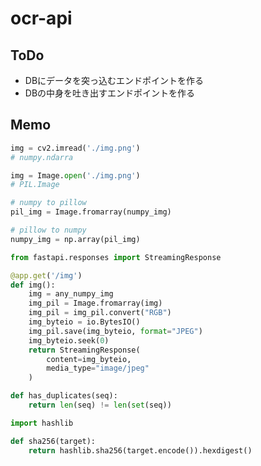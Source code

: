 # ocr-api

## ToDo

- DBにデータを突っ込むエンドポイントを作る
- DBの中身を吐き出すエンドポイントを作る

## Memo

```python
img = cv2.imread('./img.png')
# numpy.ndarra
```

```python
img = Image.open('./img.png')
# PIL.Image
```

```python
# numpy to pillow
pil_img = Image.fromarray(numpy_img)

# pillow to numpy
numpy_img = np.array(pil_img)
```

```python
from fastapi.responses import StreamingResponse

@app.get('/img')
def img():
    img = any_numpy_img
    img_pil = Image.fromarray(img)
    img_pil = img_pil.convert("RGB")
    img_byteio = io.BytesIO()
    img_pil.save(img_byteio, format="JPEG")
    img_byteio.seek(0)
    return StreamingResponse(
        content=img_byteio,
        media_type="image/jpeg"
    )
```

```python
def has_duplicates(seq):
    return len(seq) != len(set(seq))
```

```python
import hashlib

def sha256(target):
    return hashlib.sha256(target.encode()).hexdigest()
```
